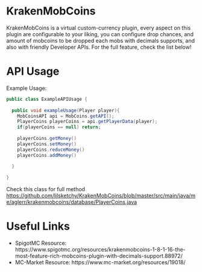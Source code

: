# KrakenMobCoins
KrakenMobCoins is a virtual custom-currency plugin, every aspect on this plugin are configurable to your liking, you can configure drop chances, and amount of mobcoins to be dropped each mobs with decimals supports, and also with friendly Developer APIs. For the full feature, check the list below!

# API Usage
Example Usage:
```java
public class ExampleAPIUsage {
  
  public void exampleUsage(Player player){
    MobCoinsAPI api = MobCoins.getAPI();
    PlayerCoins playerCoins = api.getPlayerData(player);
    if(playerCoins == null) return;
    
    playerCoins.getMoney()
    playerCoins.setMoney()
    playerCoins.reduceMoney()
    playerCoins.addMoney()
    
  }
  
}
```
Check this class for full method https://github.com/lilsketchy/KrakenMobCoins/blob/master/src/main/java/me/aglerr/krakenmobcoins/database/PlayerCoins.java

# Useful Links
<ul>
<li>SpigotMC Resource: https://www.spigotmc.org/resources/krakenmobcoins-1-8-1-16-the-most-feature-rich-mobcoins-plugin-with-decimals-support.88972/</li>
<li>MC-Market Resource: https://www.mc-market.org/resources/19018/</li>
</ul>


